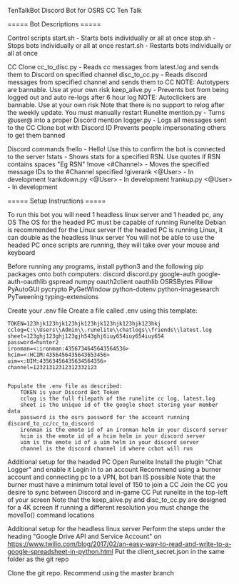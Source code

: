 TenTalkBot
Discord Bot for OSRS CC Ten Talk

===== Bot Descriptions =====

Control scripts
	start.sh - Starts bots individually or all at once
	stop.sh - Stops bots individually or all at once
	restart.sh - Restarts bots individually or all at once

CC Clone
	cc_to_disc.py - Reads cc messages from latest.log and sends them to Discord on specified channel
	disc_to_cc.py - Reads discord messages from specified channel and sends them to CC
		NOTE: Autotypers are bannable. Use at your own risk
	keep_alive.py - Prevents bot from being logged out and auto re-logs after 6 hour log
		NOTE: Autoclickers are bannable. Use at your own risk
	Note that there is no support to relog after the weekly update. You must manually restart Runelite
	mention.py - Turns @user@ into a proper Discord mention
	logger.py - Logs all messages sent to the CC Clone bot with Discord ID
		Prevents people impersonating others to get them banned

Discord commands
	!hello - Hello! Use this to confirm the bot is connected to the server
	!stats <rsn> - Shows stats for a specified RSN. Use quotes if RSN contains spaces "Eg RSN"
	!move <#Channel> <message ids> - Moves the specified message IDs to the #Channel specified
	!giverank <@User> <RSN> - In development
	!rankdown.py <@User> - In development
	!rankup.py <@User> - In development

===== Setup Instructions =====

To run this bot you will need 1 headless linux server and 1 headed pc, any OS
The OS for the headed PC must be capable of running Runelite
Debian is recommended for the Linux server
If the headed PC is running Linux, it can double as the headless linux server
You will not be able to use the headed PC once scripts are running, they will take over your mouse and keyboard

Before running any programs, install python3 and the following pip packages onto both computers:
	discord
	discord.py
	google-auth
	google-auth-oauthlib
	gspread
	numpy
	oauth2client
	oauthlib
	OSRSBytes
	Pillow
	PyAutoGUI
	pycrypto
	PyGetWindow
	python-dotenv
	python-imagesearch
	PyTweening
	typing-extensions

Create your .env file
	Create a file called .env using this template:

	TOKEN=123hjk123hjk123hjk123hjk123hjk123hjk123hkj
	cclog=C:\\Users\\Admin\\.runelite\\chatlogs\\friends\\latest.log
	sheet=123ghj123ghj123gjh543ghj6iuy654iuy654iuy654
	password=hunter2
	ironman=<:ironman:4356734645643564536>
	hcim=<:HCIM:4356456435643653456>
	uim=<:UIM:43563456435634564356>
	channel=12321312312312332123


	Populate the .env file as described:
		TOKEN is your Discord Bot Token
		cclog is the full filepath of the runelite cc log, latest.log
		sheet is the unique id of the google sheet storing your member data
		password is the osrs password for the account running discord_to_cc/cc_to_discord
		ironman is the emote id of an ironman helm in your discord server
		hcim is the emote id of a hcim helm in your discord server
		uim is the emote id of a uim helm in your discord server
		channel is the discord channel id where ccbot will run

Additional setup for the headed PC
	Open Runelite
	Install the plugin "Chat Logger" and enable it
	Login in to an account
	Recommend using a burner account and connecting pc to a VPN, bot ban IS possible
	Note that the burner must have a minimum total level of 150 to join a CC
	Join the CC you desire to sync between Discord and in-game CC
	Put runelite in the top-left of your screen
	Note that the keep_alive.py and disc_to_cc.py are designed for a 4K screen
	If running a different resolution you must change the moveTo() command locations

Additional setup for the headless linux server
	Perform the steps under the heading "Google Drive API and Service Account" on 
	https://www.twilio.com/blog/2017/02/an-easy-way-to-read-and-write-to-a-google-spreadsheet-in-python.html
	Put the client_secret.json in the same folder as the git repo

Clone the git repo. Recommend using the master branch
